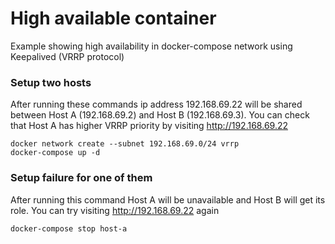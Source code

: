 High available container
==========
Example showing high availability in docker-compose network using Keepalived (VRRP protocol)

### Setup two hosts
After running these commands ip address 192.168.69.22 will be shared between Host A (192.168.69.2) and Host B (192.168.69.3). 
You can check that Host A has higher VRRP priority by visiting http://192.168.69.22
```
docker network create --subnet 192.168.69.0/24 vrrp
docker-compose up -d
```

### Setup failure for one of them
After running this command Host A will be unavailable and Host B will get its role.
You can try visiting http://192.168.69.22 again
```
docker-compose stop host-a
```
